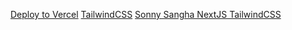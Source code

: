 [Deploy to Vercel]("https://nx.dev/recipes/other/deploy-nextjs-to-vercel")
[TailwindCSS]("https://nx.dev/recipes/other/using-tailwind-css-in-react")
[Sonny Sangha NextJS TailwindCSS]("https://www.youtube.com/watch?v=urgi2iz9P6U&t=8294s")
